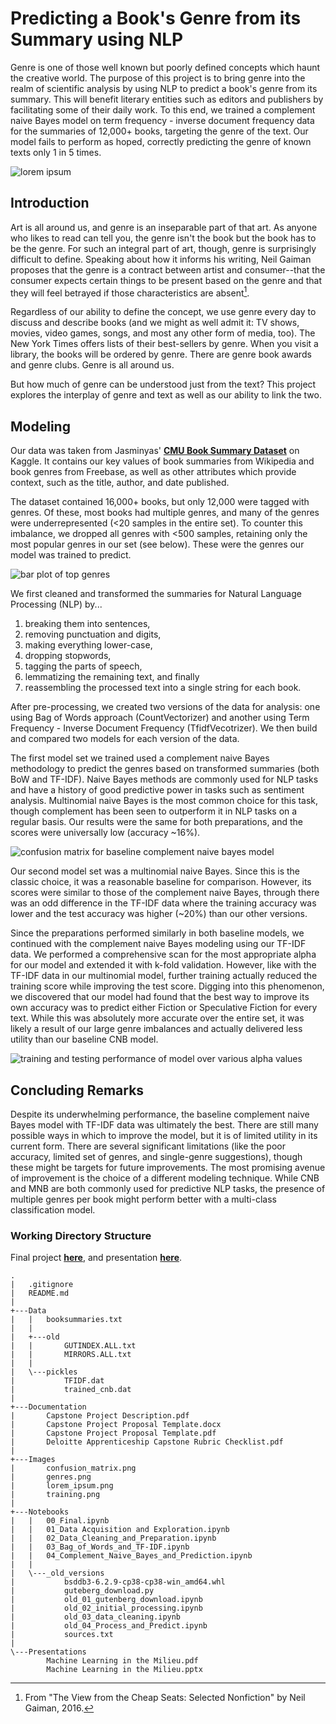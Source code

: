 # Predicting a Book's Genre from its Summary using NLP

Genre is one of those well known but poorly defined concepts which haunt the creative world. The purpose of this project is to bring genre into the realm of scientific analysis by using NLP to predict a book's genre from its summary. This will benefit literary entities such as editors and publishers by facilitating some of their daily work. To this end, we trained a complement naive Bayes model on term frequency - inverse document frequency data for the summaries of 12,000+ books, targeting the genre of the text. Our model fails to perform as hoped, correctly predicting the genre of known texts only 1 in 5 times.

![lorem ipsum](Images/lorem_ipsum.png)

## Introduction
Art is all around us, and genre is an inseparable part of that art. As anyone who likes to read can tell you, the genre isn't the book but the book has to be the genre. For such an integral part of art, though, genre is surprisingly difficult to define. Speaking about how it informs his writing, Neil Gaiman proposes that the genre is a contract between artist and consumer--that the consumer expects certain things to be present based on the genre and that they will feel betrayed if those characteristics are absent[^1].

Regardless of our ability to define the concept, we use genre every day to discuss and describe books (and we might as well admit it: TV shows, movies, video games, songs, and most any other form of media, too). The New York Times offers lists of their best-sellers by genre. When you visit a library, the books will be ordered by genre. There are genre book awards and genre clubs. Genre is all around us.

But how much of genre can be understood just from the text? This project explores the interplay of genre and text as well as our ability to link the two.

## Modeling
Our data was taken from Jasminyas' __[CMU Book Summary Dataset](https://www.kaggle.com/datasets/ymaricar/cmu-book-summary-dataset)__ on Kaggle. It contains our key values of book summaries from Wikipedia and book genres from Freebase, as well as other attributes which provide context, such as the title, author, and date published.

The dataset contained 16,000+ books, but only 12,000 were tagged with genres. Of these, most books had multiple genres, and many of the genres were underrepresented (<20 samples in the entire set). To counter this imbalance, we dropped all genres with <500 samples, retaining only the most popular genres in our set (see below). These were the genres our model was trained to predict.

![bar plot of top genres](Images/genres.png)

We first cleaned and transformed the summaries for Natural Language Processing (NLP) by...
  1. breaking them into sentences, 
  2. removing punctuation and digits, 
  3. making everything lower-case, 
  4. dropping stopwords, 
  5. tagging the parts of speech, 
  6. lemmatizing the remaining text, and finally 
  7. reassembling the processed text into a single string for each book.

After pre-processing, we created two versions of the data for analysis: one using Bag of Words approach (CountVectorizer) and another using Term Frequency - Inverse Document Frequency (TfidfVecotrizer). We then build and compared two models for each version of the data.

The first model set we trained used a complement naive Bayes methodology to predict the genres based on transformed summaries (both BoW and TF-IDF). Naive Bayes methods are commonly used for NLP tasks and have a history of good predictive power in tasks such as sentiment analysis. Multinomial naive Bayes is the most common choice for this task, though complement has been seen to outperform it in NLP tasks on a regular basis. Our results were the same for both preparations, and the scores were universally low (accuracy ~16%).

![confusion matrix for baseline complement naive bayes model](Images/confusion_matrix.png)

Our second model set was a multinomial naive Bayes. Since this is the classic choice, it was a reasonable baseline for comparison. However, its scores were similar to those of the complement naive Bayes, through there was an odd difference in the TF-IDF data where the training accuracy was lower and the test accuracy was higher (~20%) than our other versions.

Since the preparations performed similarly in both baseline models, we continued with the complement naive Bayes modeling using our TF-IDF data. We performed a comprehensive scan for the most appropriate alpha for our model and extended it with k-fold validation. However, like with the TF-IDF data in our multinomial model, further training actually reduced the training score while improving the test score. Digging into this phenomenon, we discovered that our model had found that the best way to improve its own accuracy was to predict either Fiction or Speculative Fiction for every text. While this was absolutely more accurate over the entire set, it was likely a result of our large genre imbalances and actually delivered less utility than our baseline CNB model.

![training and testing performance of model over various alpha values](Images/training.png)

## Concluding Remarks
Despite its underwhelming performance, the baseline complement naive Bayes model with TF-IDF data was ultimately the best. There are still many possible ways in which to improve the model, but it is of limited utility in its current form. There are several significant limitations (like the poor accuracy, limited set of genres, and single-genre suggestions), though these might be targets for future improvements. The most promising avenue of improvement is the choice of a different modeling technique. While CNB and MNB are both commonly used for predictive NLP tasks, the presence of multiple genres per book might perform better with a multi-class classification model.

### Working Directory Structure
Final project __[here](Notebooks/00_Final.ipynb)__, and presentation __[here](Presentations/)__.

```
.
|   .gitignore
|   README.md
|       
+---Data
|   |   booksummaries.txt
|   |   
|   +---old
|   |       GUTINDEX.ALL.txt
|   |       MIRRORS.ALL.txt
|   |       
|   \---pickles
|           TFIDF.dat
|           trained_cnb.dat
|           
+---Documentation
|       Capstone Project Description.pdf
|       Capstone Project Proposal Template.docx
|       Capstone Project Proposal Template.pdf
|       Deloitte Apprenticeship Capstone Rubric Checklist.pdf
|       
+---Images
|       confusion_matrix.png
|       genres.png
|       lorem_ipsum.png
|       training.png
|       
+---Notebooks
|   |   00_Final.ipynb
|   |   01_Data Acquisition and Exploration.ipynb
|   |   02_Data_Cleaning_and_Preparation.ipynb
|   |   03_Bag_of_Words_and_TF-IDF.ipynb
|   |   04_Complement_Naive_Bayes_and_Prediction.ipynb
|   |       
|   \---_old_versions
|           bsddb3-6.2.9-cp38-cp38-win_amd64.whl
|           guteberg_download.py
|           old_01_gutenberg_download.ipynb
|           old_02_initial_processing.ipynb
|           old_03_data_cleaning.ipynb
|           old_04_Process_and_Predict.ipynb
|           sources.txt
|           
\---Presentations
        Machine Learning in the Milieu.pdf
        Machine Learning in the Milieu.pptx
```

[^1]: From "The View from the Cheap Seats: Selected Nonfiction" by Neil Gaiman, 2016.
